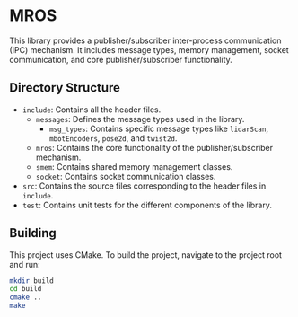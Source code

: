 # MROS

This library provides a publisher/subscriber inter-process communication (IPC) mechanism. It includes message types, memory management, socket communication, and core publisher/subscriber functionality.

## Directory Structure

- `include`: Contains all the header files.
  - `messages`: Defines the message types used in the library.
    - `msg_types`: Contains specific message types like `lidarScan`, `mbotEncoders`, `pose2d`, and `twist2d`.
  - `mros`: Contains the core functionality of the publisher/subscriber mechanism.
  - `smem`: Contains shared memory management classes.
  - `socket`: Contains socket communication classes.
- `src`: Contains the source files corresponding to the header files in `include`.
- `test`: Contains unit tests for the different components of the library.

## Building

This project uses CMake. To build the project, navigate to the project root and run:

```bash
mkdir build
cd build
cmake ..
make
```